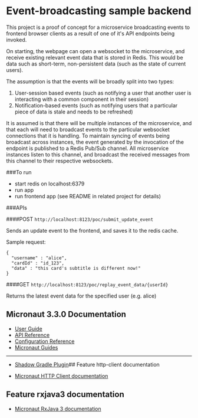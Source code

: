 # Event-broadcasting sample backend

This project is a proof of concept for a microservice broadcasting events to frontend browser clients as a result of one of it's API endpoints being invoked.

On starting, the webpage can open a websocket to the microservice, and receive existing relevant event data that is stored in Redis. This would be data such as short-term, non-persistent data (such as the state of current users).

The assumption is that the events will be broadly split into two types:
1. User-session based events (such as notifying a user that another user is interacting with a common component in their session)
2. Notification-based events (such as notifying users that a particular piece of data is stale and needs to be refreshed) 

It is assumed is that there will be multiple instances of the microservice, and that each will need to broadcast events to the particular websocket connections that it is handling. To maintain syncing of events being broadcast across instances, the event generated by the invocation of the endpoint is published to a Redis Pub/Sub channel. All microservice instances listen to this channel, and broadcast the received messages from this channel to their respective websockets.  


###To run

- start redis on localhost:6379
- run app
- run frontend app (see README in related project for details)

###APIs

####POST `http://localhost:8123/poc/submit_update_event`

Sends an update event to the frontend, and saves it to the redis cache.

Sample request:
```
{
  "username" : "alice",
  "cardId" : "id_123",
  "data" : "this card's subtitle is different now!"
}
```


####GET `http://localhost:8123/poc/replay_event_data/{userId}`

Returns the latest event data for the specified user (e.g. alice)


## Micronaut 3.3.0 Documentation

- [User Guide](https://docs.micronaut.io/3.3.0/guide/index.html)
- [API Reference](https://docs.micronaut.io/3.3.0/api/index.html)
- [Configuration Reference](https://docs.micronaut.io/3.3.0/guide/configurationreference.html)
- [Micronaut Guides](https://guides.micronaut.io/index.html)

---

- [Shadow Gradle Plugin](https://plugins.gradle.org/plugin/com.github.johnrengelman.shadow)## Feature http-client
  documentation

- [Micronaut HTTP Client documentation](https://docs.micronaut.io/latest/guide/index.html#httpClient)

## Feature rxjava3 documentation

- [Micronaut RxJava 3 documentation](https://micronaut-projects.github.io/micronaut-rxjava3/snapshot/guide/index.html)


